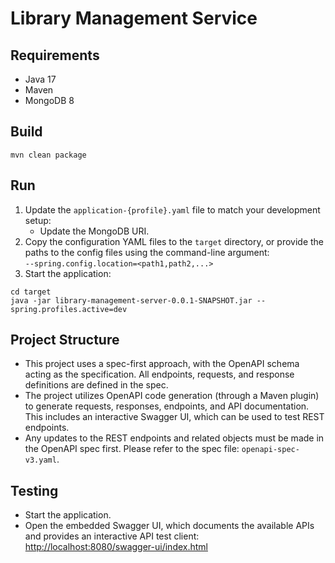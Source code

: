 # Library Management Service

## Requirements
- Java 17
- Maven
- MongoDB 8

## Build
```shell
mvn clean package
```

## Run
1. Update the `application-{profile}.yaml` file to match your development setup:
    - Update the MongoDB URI.
2. Copy the configuration YAML files to the `target` directory, or provide the paths to the config files using the command-line argument:  
   `--spring.config.location=<path1,path2,...>`
3. Start the application:
```shell
cd target
java -jar library-management-server-0.0.1-SNAPSHOT.jar --spring.profiles.active=dev
```

## Project Structure
- This project uses a spec-first approach, with the OpenAPI schema acting as the specification. All endpoints, requests, and response definitions are defined in the spec.
- The project utilizes OpenAPI code generation (through a Maven plugin) to generate requests, responses, endpoints, and API documentation. This includes an interactive Swagger UI, which can be used to test REST endpoints.
- Any updates to the REST endpoints and related objects must be made in the OpenAPI spec first. Please refer to the spec file: `openapi-spec-v3.yaml`.

## Testing
- Start the application.
- Open the embedded Swagger UI, which documents the available APIs and provides an interactive API test client:  
  [http://localhost:8080/swagger-ui/index.html](http://localhost:8080/swagger-ui/index.html)